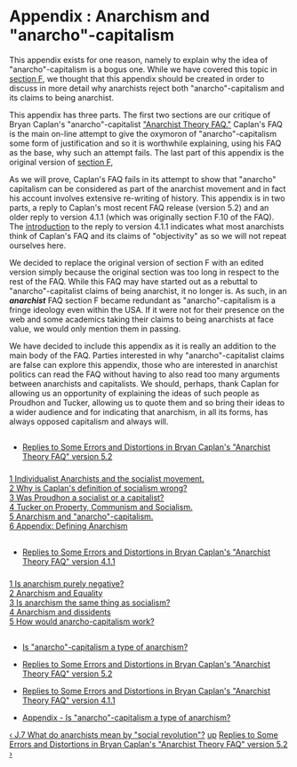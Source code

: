 # Appendix : Anarchism and "anarcho"-capitalism

This appendix exists for one reason, namely to explain why the idea of
"anarcho"-capitalism is a bogus one. While we have covered this topic in
[section F](secFcon.html), we thought that this appendix should be created in
order to discuss in more detail why anarchists reject both
"anarcho"-capitalism and its claims to being anarchist.

This appendix has three parts. The first two sections are our critique of
Bryan Caplan's "anarcho"-capitalist ["Anarchist Theory
FAQ."](http://www.gmu.edu/departments/economics/bcaplan/anarfaq.htm) Caplan's
FAQ is the main on-line attempt to give the oxymoron of "anarcho"-capitalism
some form of justification and so it is worthwhile explaining, using his FAQ
as the base, why such an attempt fails. The last part of this appendix is the
original version of [section F](secFcon.html),

As we will prove, Caplan's FAQ fails in its attempt to show that "anarcho"
capitalism can be considered as part of the anarchist movement and in fact his
account involves extensive re-writing of history. This appendix is in two
parts, a reply to Caplan's most recent FAQ release (version 5.2) and an older
reply to version 4.1.1 (which was originally section F.10 of the FAQ). The
[introduction](append12.html) to the reply to version 4.1.1 indicates what
most anarchists think of Caplan's FAQ and its claims of "objectivity" as so we
will not repeat ourselves here.

We decided to replace the original version of section F with an edited version
simply because the original section was too long in respect to the rest of the
FAQ. While this FAQ may have started out as a rebuttal to "anarcho"-capitalist
claims of being anarchist, it no longer is. As such, in an **_anarchist_** FAQ
section F became redundant as "anarcho"-capitalism is a fringe ideology even
within the USA. If it were not for their presence on the web and some
academics taking their claims to being anarchists at face value, we would only
mention them in passing.

We have decided to include this appendix as it is really an addition to the
main body of the FAQ. Parties interested in why "anarcho"-capitalist claims
are false can explore this appendix, those who are interested in anarchist
politics can read the FAQ without having to also read too many arguments
between anarchists and capitalists. We should, perhaps, thank Caplan for
allowing us an opportunity of explaining the ideas of such people as Proudhon
and Tucker, allowing us to quote them and so bring their ideas to a wider
audience and for indicating that anarchism, in all its forms, has always
opposed capitalism and always will.

##

  * [Replies to Some Errors and Distortions in Bryan Caplan's "Anarchist Theory FAQ" version 5.2](append11.html)

###

[1 Individualist Anarchists and the socialist movement.  
](append11.html#app1)[2 Why is Caplan's definition of socialism
wrong?](append11.html#app2)  
[3 Was Proudhon a socialist or a capitalist? ](append11.html#app3)  
[4 Tucker on Property, Communism and Socialism. ](append11.html#app4)  
[5 Anarchism and "anarcho"-capitalism.](append11.html#app5)  
[6 Appendix: Defining Anarchism](append11.html#app6)

##

  * [Replies to Some Errors and Distortions in Bryan Caplan's "Anarchist Theory FAQ" version 4.1.1](append12.html)

###

[1 Is anarchism purely negative?](append12.html#app1)  
[2 Anarchism and Equality](append12.html#app2)  
[3 Is anarchism the same thing as socialism?](append12.html#app3)  
[4 Anarchism and dissidents](append12.html#app4)  
[5 How would anarcho-capitalism work?](append12.html#app5)

##

  * [Is "anarcho"-capitalism a type of anarchism?](append13.html)

  * [Replies to Some Errors and Distortions in Bryan Caplan's "Anarchist Theory FAQ" version 5.2](/afaq/append11.html)
  * [Replies to Some Errors and Distortions in Bryan Caplan's "Anarchist Theory FAQ" version 4.1.1](/afaq/append12.html)
  * [Appendix - Is "anarcho"-capitalism a type of anarchism?](/afaq/append13.html)

[‹ J.7 What do anarchists mean by "social revolution"?](/afaq/secJ7.html "Go
to previous page" ) [up](/afaq/index.html "Go to parent page" ) [Replies to
Some Errors and Distortions in Bryan Caplan's "Anarchist Theory FAQ" version
5.2 ›](/afaq/append11.html "Go to next page" )

